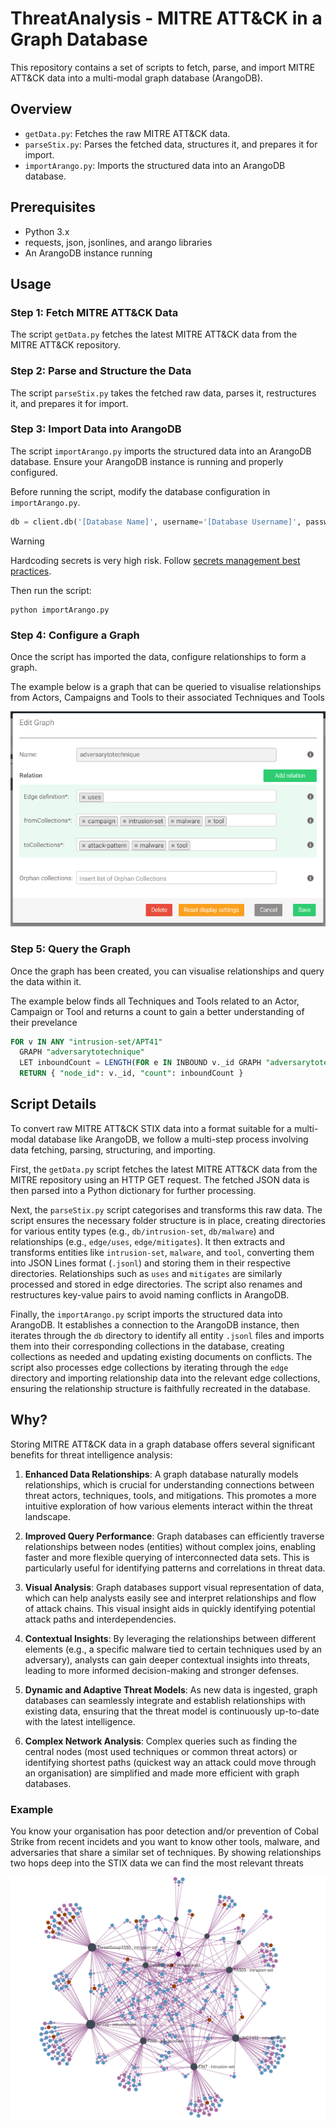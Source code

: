 # ThreatAnalysis - MITRE ATT&CK in a Graph Database 

This repository contains a set of scripts to fetch, parse, and import MITRE ATT&CK data into a multi-modal graph database (ArangoDB).

## Overview
- `getData.py`: Fetches the raw MITRE ATT&CK data.
- `parseStix.py`: Parses the fetched data, structures it, and prepares it for import.
- `importArango.py`: Imports the structured data into an ArangoDB database.

## Prerequisites

- Python 3.x
- requests, json, jsonlines, and arango libraries
- An ArangoDB instance running

## Usage

### Step 1: Fetch MITRE ATT&CK Data
The script `getData.py` fetches the latest MITRE ATT&CK data from the MITRE ATT&CK repository.

### Step 2: Parse and Structure the Data
The script `parseStix.py` takes the fetched raw data, parses it, restructures it, and prepares it for import.

### Step 3: Import Data into ArangoDB
The script `importArango.py` imports the structured data into an ArangoDB database. Ensure your ArangoDB instance is running and properly configured.

Before running the script, modify the database configuration in `importArango.py`. 

```python
db = client.db('[Database Name]', username='[Database Username]', password='[Database Password]')
```
> [!WARNING]
> Hardcoding secrets is very high risk. Follow [secrets management best practices](https://cheatsheetseries.owasp.org/cheatsheets/Secrets_Management_Cheat_Sheet.html).

Then run the script:
```
python importArango.py
```
### Step 4: Configure a Graph
Once the script has imported the data, configure relationships to form a graph. 

The example below is a graph that can be queried to visualise relationships from Actors, Campaigns and Tools to their associated Techniques and Tools

![Screenshot of a graph settings](/assets/graphsettings.png)

### Step 5: Query the Graph
Once the graph has been created, you can visualise relationships and query the data within it. 

The example below finds all Techniques and Tools related to an Actor, Campaign or Tool and returns a count to gain a better understanding of their prevelance
```sql
FOR v IN ANY "intrusion-set/APT41" 
  GRAPH "adversarytotechnique" 
  LET inboundCount = LENGTH(FOR e IN INBOUND v._id GRAPH "adversarytotechnique" RETURN e) 
  RETURN { "node_id": v._id, "count": inboundCount }
```
## Script Details

To convert raw MITRE ATT&CK STIX data into a format suitable for a multi-modal database like ArangoDB, we follow a multi-step process involving data fetching, parsing, structuring, and importing.

First, the `getData.py` script fetches the latest MITRE ATT&CK data from the MITRE repository using an HTTP GET request. The fetched JSON data is then parsed into a Python dictionary for further processing.

Next, the `parseStix.py` script categorises and transforms this raw data. The script ensures the necessary folder structure is in place, creating directories for various entity types (e.g., `db/intrusion-set`, `db/malware`) and relationships (e.g., `edge/uses`, `edge/mitigates`). It then extracts and transforms entities like `intrusion-set`, `malware`, and `tool`, converting them into JSON Lines format (`.jsonl`) and storing them in their respective directories. Relationships such as `uses` and `mitigates` are similarly processed and stored in edge directories. The script also renames and restructures key-value pairs to avoid naming conflicts in ArangoDB.

Finally, the `importArango.py` script imports the structured data into ArangoDB. It establishes a connection to the ArangoDB instance, then iterates through the `db` directory to identify all entity `.jsonl` files and imports them into their corresponding collections in the database, creating collections as needed and updating existing documents on conflicts. The script also processes edge collections by iterating through the `edge` directory and importing relationship data into the relevant edge collections, ensuring the relationship structure is faithfully recreated in the database.

## Why?

Storing MITRE ATT&CK data in a graph database offers several significant benefits for threat intelligence analysis:

1. **Enhanced Data Relationships**: A graph database naturally models relationships, which is crucial for understanding connections between threat actors, techniques, tools, and mitigations. This promotes a more intuitive exploration of how various elements interact within the threat landscape.

2. **Improved Query Performance**: Graph databases can efficiently traverse relationships between nodes (entities) without complex joins, enabling faster and more flexible querying of interconnected data sets. This is particularly useful for identifying patterns and correlations in threat data.

3. **Visual Analysis**: Graph databases support visual representation of data, which can help analysts easily see and interpret relationships and flow of attack chains. This visual insight aids in quickly identifying potential attack paths and interdependencies.

4. **Contextual Insights**: By leveraging the relationships between different elements (e.g., a specific malware tied to certain techniques used by an adversary), analysts can gain deeper contextual insights into threats, leading to more informed decision-making and stronger defenses.

5. **Dynamic and Adaptive Threat Models**: As new data is ingested, graph databases can seamlessly integrate and establish relationships with existing data, ensuring that the threat model is continuously up-to-date with the latest intelligence.

6. **Complex Network Analysis**: Complex queries such as finding the central nodes (most used techniques or common threat actors) or identifying shortest paths (quickest way an attack could move through an organisation) are simplified and made more efficient with graph databases.

### Example

You know your organisation has poor detection and/or prevention of Cobal Strike from recent incidets and you want to know other tools, malware, and adversaries that share a similar set of techniques. By showing relationships two hops deep into the STIX data we can find the most relevant threats

![Screenshot of a two hop deep query in a MITRE ATT&CK graph using the source as Cobal Strike](/assets/cobalstriketwohop.png)

